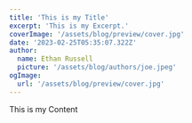 ```yaml
---
title: 'This is my Title'
excerpt: 'This is my Excerpt.'
coverImage: '/assets/blog/preview/cover.jpg'
date: '2023-02-25T05:35:07.322Z'
author:
  name: Ethan Russell
  picture: '/assets/blog/authors/joe.jpeg'
ogImage:
  url: '/assets/blog/preview/cover.jpg'
---
```


This is my Content